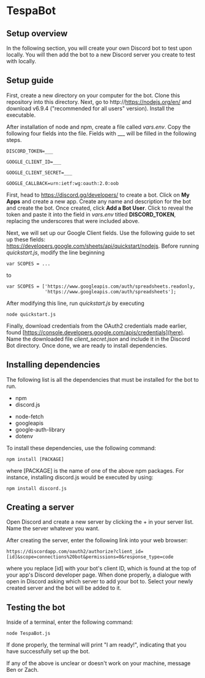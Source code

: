# TespaBot

## Setup overview

In the following section, you will create your own Discord bot to test upon
locally. You will then add the bot to a new Discord server you create to test
with locally.

## Setup guide

First, create a new directory on your computer for the bot. Clone this repository
into this directory. Next, go to http://https://nodejs.org/en/ and download
v6.9.4 ("recommended for all users" version). Install the executable.

After installation of node and npm, create a file called *vars.env*. Copy the
following four fields into the file. Fields with ___ will be filled in the
following steps.

```
DISCORD_TOKEN=___

GOOGLE_CLIENT_ID=___

GOOGLE_CLIENT_SECRET=___

GOOGLE_CALLBACK=urn:ietf:wg:oauth:2.0:oob
```

First, head to https://discord.gg/developers/ to create a bot. Click on **My Apps**
and create a new app. Create any name and description for the bot and create the
bot. Once created, click **Add a Bot User**. Click to reveal the token and paste
it into the field in *vars.env* titled **DISCORD_TOKEN**, replacing the underscores
that were included above.

Next, we will set up our Google Client fields. Use the following guide to set up
these fields: https://developers.google.com/sheets/api/quickstart/nodejs. Before
running *quickstart.js*, modify the line beginning
```
var SCOPES = ...
```
to
```
var SCOPES = ['https://www.googleapis.com/auth/spreadsheets.readonly,
              'https://www.googleapis.com/auth/spreadsheets'];
```

After modifying this line, run *quickstart.js* by executing
```
node quickstart.js
```


Finally, download credentials from the OAuth2 credentials made earlier, found
[https://console.developers.google.com/apis/credentials](here). Name the downloaded
file *client_secret.json* and include it in the Discord Bot directory. Once done,
we are ready to install dependencies.

## Installing dependencies

The following list is all the dependencies that must be installed for the bot to
run.

* npm
* discord.js
- node-fetch
- googleapis
- google-auth-library
- dotenv

To install these dependencies, use the following command:
```
npm install [PACKAGE]
```
where [PACKAGE] is the name of one of the above npm packages. For instance,
installing discord.js would be executed by using:
```
npm install discord.js
```

## Creating a server

Open Discord and create a new server by clicking the + in your server list. Name
the server whatever you want.

After creating the server, enter the following link into your web browser:
```
https://discordapp.com/oauth2/authorize?client_id=[id]&scope=connections%20bot&permissions=0&response_type=code
```
where you replace [id] with your bot's client ID, which is found at the
top of your app's Discord developer page. When done properly, a dialogue with
open in Discord asking which server to add your bot to. Select your newly created
server and the bot will be added to it.

## Testing the bot

Inside of a terminal, enter the following command:
```
node TespaBot.js
```

If done properly, the terminal will print "I am ready!", indicating that you have
successfully set up the bot.

If any of the above is unclear or doesn't work on your machine, message Ben or Zach.
